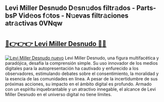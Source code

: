 ## Levi Miller Desnudo D𝚎sn𝚞dos filtr𝚊dos - Parts-bsP Vid𝚎os f𝚘tos - N𝚞evas filtr𝚊ciones atr𝚊ctivas 0VNqw

# <h2><a href="http://mbcpkp.tromn.icu/?c=Levi+Miller+Desnudo">🔗👉👉👉 Levi Miller Desnudo 🔗🔗</a></h2>

[![Levi Miller Desnudo nuevo](https://i.imgur.com/pEAQMta.gif)](http://mbcpkp.tromn.icu/?c=Levi+Miller+Desnudo)
Levi Miller Desnudo, una figura multifacética y paradójica, desafía la comprensión simple. Su uso innovador de los medios digitales para la autopresentación ha cautivado y enfurecido a los observadores, estimulando debates sobre el consentimiento, la moralidad y la esencia de las comunidades en línea. A pesar de la incertidumbre de sus próximas acciones, su impacto en el ámbito digital es profundo. Armado con un espíritu inquebrantable y un atractivo innegable, el alcance de Levi Miller Desnudo en el universo digital no tiene límites.
